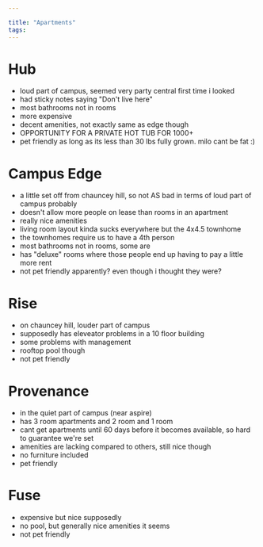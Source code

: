 ```yaml
---

title: "Apartments"
tags:
---
```

# Hub
- loud part of campus, seemed very party central first time i looked
- had sticky notes saying "Don't live here"
- most bathrooms not in rooms
- more expensive
- decent amenities, not exactly same as edge though
- OPPORTUNITY FOR A PRIVATE HOT TUB FOR 1000+
- pet friendly as long as its less than 30 lbs fully grown. milo cant be fat :)
# Campus Edge
- a little set off from chauncey hill, so not AS bad in terms of loud part of campus probably
- doesn't allow more people on lease than rooms in an apartment
- really nice amenities
- living room layout kinda sucks everywhere but the 4x4.5 townhome
- the townhomes require us to have a 4th person
- most bathrooms not in rooms, some are
- has "deluxe" rooms where those people end up having to pay a little more rent
- not pet friendly apparently? even though i thought they were?
# Rise
- on chauncey hill, louder part of campus
- supposedly has eleveator problems in a 10 floor building
- some problems with management
- rooftop pool though
- not pet friendly
# Provenance
- in the quiet part of campus (near aspire)
- has 3 room apartments and 2 room and 1 room
- cant get apartments until 60 days before it becomes available, so hard to guarantee we're set
- amenities are lacking compared to others, still nice though
- no furniture included
- pet friendly
# Fuse
- expensive but nice supposedly
- no pool, but generally nice amenities it seems
- not pet friendly
